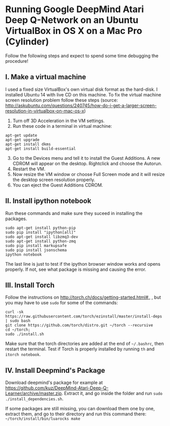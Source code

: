 # Running Google DeepMind Atari Deep Q-Network on an Ubuntu VirtualBox in OS X on a Mac Pro (Cylinder)

Follow the following steps and expect to spend some time debugging the procedure!

I. Make a virtual machine
-------------------------

I used a fixed size VirtualBox's own virtual disk format as the hard-disk. I installed Ubuntu 14 with live CD on this machine. To fix the virtual machine screen resolution problem follow these steps (source: http://askubuntu.com/questions/240745/how-do-i-get-a-larger-screen-resolution-in-virtualbox-on-mac-os-x)

1. Turn off 3D Acceleration in the VM settings.
2. Run these code in a terminal in virtual machine:
```
apt‐get update
apt‐get upgrade
apt‐get install dkms
apt‐get install build‐essential
```
3. Go to the Devices menu and tell it to install the Guest Additions. A new CDROM will appear on the desktop. Rightclick and choose the Autorun.
4. Restart the VM.
5. Now resize the VM window or choose Full Screen mode and it will resize the desktop screen resolution properly.
6. You can eject the Guest Additions CDROM.

II. Install ipython notebook
----------------------------

Run these commands and make sure they suceed in installing the packages.
```
sudo apt-get install python-pip
sudo pip install "ipython[all]"
sudo apt-get install libzmq3-dev
sudo apt-get install python-zmq
sudo pip install markupsafe
sudo pip install jsonschema
ipython notebook
```
The last line is just to test if the ipython browser window works and opens properly. If not, see what package is missing and causing the error.

III. Install Torch
------------------

Follow the instructions on http://torch.ch/docs/getting-started.html#_ , but you may have to use `sudo` for some of the commands:
```
curl -sk https://raw.githubusercontent.com/torch/ezinstall/master/install-deps | sudo bash
git clone https://github.com/torch/distro.git ~/torch --recursive
cd ~/torch;
sudo ./install.sh
```
Make sure that the torch directories are added at the end of `~/.bashrc`, then restart the terminal. Test if Torch is properly installed by running `th` and `itorch notebook`.


IV. Install Deepmind's Package
------------------------------

Download deepmind's package for example at https://github.com/kuz/DeepMind-Atari-Deep-Q-Learner/archive/master.zip. Extract it, and go inside the folder and run `sudo ./install_dependencies.sh`.

If some packages are still missing, you can download them one by one, extract them, and go to their directory and run this command there:
`~/torch/install/bin/luarocks make`
